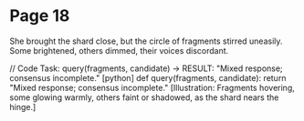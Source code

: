 # Page 18

She brought the shard close, but the circle of fragments stirred uneasily.
Some brightened, others dimmed, their voices discordant.

// Code Task: query(fragments, candidate) → RESULT: "Mixed response; consensus incomplete."
[python]
def query(fragments, candidate):
	return "Mixed response; consensus incomplete."
[Illustration: Fragments hovering, some glowing warmly, others faint or shadowed, as the shard nears the hinge.]
